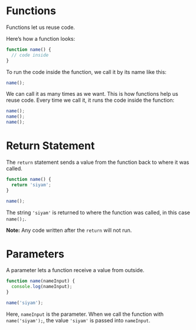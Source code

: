# Functions

Functions let us reuse code.

Here’s how a function looks:

```javascript
function name() {
  // code inside
}
```

To run the code inside the function, we call it by its name like this:

```javascript
name();
```

We can call it as many times as we want. This is how functions help us reuse code. Every time we call it, it runs the code inside the function:

```javascript
name();
name();
name();
```

# Return Statement

The `return` statement sends a value from the function back to where it was called.

```javascript
function name() {
  return 'siyam';
}

name();
```

The string `'siyam'` is returned to where the function was called, in this case `name();`.

**Note:** Any code written after the `return` will not run.

# Parameters

A parameter lets a function receive a value from outside.

```javascript
function name(nameInput) {
  console.log(nameInput);
}

name('siyam');
```

Here, `nameInput` is the parameter. When we call the function with `name('siyam');`, the value `'siyam'` is passed into `nameInput`.
